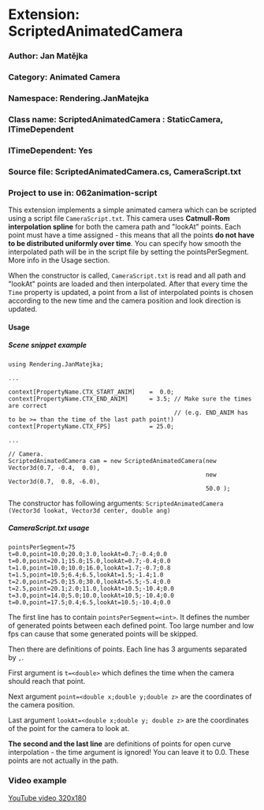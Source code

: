 # Extension: ScriptedAnimatedCamera

### Author: Jan Matějka

### Category: Animated Camera

### Namespace: Rendering.JanMatejka

### Class name: ScriptedAnimatedCamera : StaticCamera, ITimeDependent

### ITimeDependent: Yes

### Source file: ScriptedAnimatedCamera.cs, CameraScript.txt

### Project to use in: 062animation-script

This extension implements a simple animated camera which can be scripted using a script file ``CameraScript.txt``. 
This camera uses **Catmull-Rom interpolation spline** for both the camera path and "lookAt" points. Each point must have a time assigned - this means that all the points **do not have to be distributed uniformly over time**.
You can specify how smooth the interpolated path will be in the script file by setting the pointsPerSegment. More info in the Usage section.

When the constructor is called, ``CameraScript.txt`` is read and all path and "lookAt" points are loaded and then interpolated. After that every time the ``Time`` property is updated, a point from a list of interpolated points is chosen according to the new time and the camera position and look direction is updated.

#### Usage
##### Scene snippet example
```
using Rendering.JanMatejka;

...

context[PropertyName.CTX_START_ANIM]    =  0.0;
context[PropertyName.CTX_END_ANIM]      = 3.5; // Make sure the times are correct 
                                               // (e.g. END_ANIM has to be >= than the time of the last path point!)
context[PropertyName.CTX_FPS]           = 25.0;

...

// Camera.
ScriptedAnimatedCamera cam = new ScriptedAnimatedCamera(new Vector3d(0.7, -0.4,  0.0),
                                                        new Vector3d(0.7,  0.8, -6.0),
                                                        50.0 );
```
The constructor has following arguments: ``ScriptedAnimatedCamera (Vector3d lookat, Vector3d center, double ang)``

##### CameraScript.txt usage
```
pointsPerSegment=75
t=0.0,point=10.0;20.0;3.0,lookAt=0.7;-0.4;0.0
t=0.0,point=20.1;15.0;15.0,lookAt=0.7;-0.4;0.0
t=1.0,point=10.0;10.0;16.0,lookAt=1.7;-0.7;0.8
t=1.5,point=10.5;6.4;6.5,lookAt=1.5;-1.4;1.0
t=2.0,point=25.0;15.0;30.0,lookAt=5.5;-5.4;0.0
t=2.5,point=20.1;2.0;11.0,lookAt=10.5;-10.4;0.0
t=3.0,point=14.0;5.0;10.0,lookAt=10.5;-10.4;0.0
t=0.0,point=17.5;0.4;6.5,lookAt=10.5;-10.4;0.0
```
The first line has to contain ``pointsPerSegment=<int>``. It defines the number of generated points between each defined point. Too large number and low fps can cause that some generated points will be skipped.

Then there are definitions of points. Each  line has 3 arguments separated by ``,``.

First argument is ``t=<double>`` which defines the time when the camera should reach that point.

Next argument ``point=<double x;double y;double z>`` are the coordinates of the camera position.

Last argument ``lookAt=<double x;double y; double z>`` are the coordinates of the point for the camera to look at.

**The second and the last line** are definitions of points for open curve interpolation - the time argument is ignored! You can leave it to 0.0. These points are not actually in the path.

### Video example
[YouTube video 320x180](https://youtu.be/W_7T2Awhlpw)
